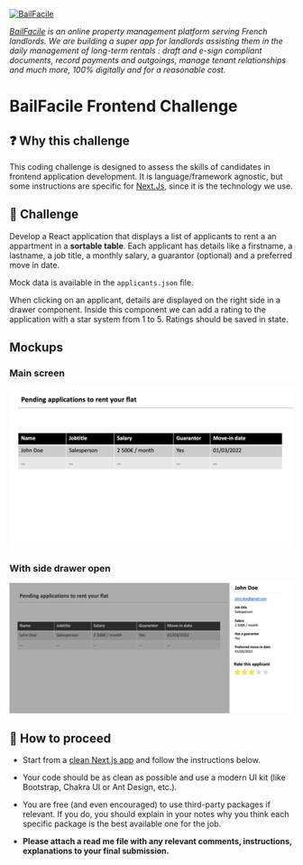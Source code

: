 
[![BailFacile](https://www.bailfacile.fr/img/logo_email.png)](https://www.bailfacile.fr)

*[BailFacile](https://www.bailfacile.fr) is an online property management platform serving French landlords. We are building a super app for landlords assisting them in the daily management of long-term rentals : draft and e-sign compliant documents, record payments and outgoings, manage tenant relationships and much more, 100% digitally and for a reasonable cost.*

# BailFacile Frontend Challenge

## ❓ Why this challenge

This coding challenge is designed to assess the skills of candidates in frontend application development. It is language/framework agnostic, but some instructions are specific for [Next.Js](https://nextjs.org), since it is the technology we use.

## 🏁 Challenge

Develop a React application that displays a list of applicants to rent a an appartment in a **sortable table**. Each applicant has details like a firstname, a lastname, a job title, a monthly salary, a guarantor (optional) and a preferred move in date.

Mock data is available in the `applicants.json` file.

When clicking on an applicant, details are displayed on the right side in a drawer component. Inside this component we can add a rating to the application with a star system from 1 to 5. Ratings should be saved in state.

## Mockups

### Main screen

![Main screen](/main-screen.png "Main screen")

### With side drawer open

![Drawer open](/drawer-open.png "Drawer open")

## 🧪 How to proceed

- Start from a [clean Next.js app](https://nextjs.org/docs/getting-started) and follow the instructions below.

- Your code should be as clean as possible and use a modern UI kit (like Bootstrap, Chakra UI or Ant Design, etc.).

- You are free (and even encouraged) to use third-party packages if relevant. If you do, you should explain in your notes why you think each specific package is the best available one for the job.

- **Please attach a read me file with any relevant comments, instructions, explanations to your final submission.**
